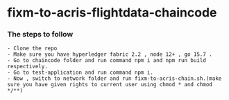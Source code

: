 # fixm-to-acris-flightdata-chaincode

### The steps to follow 
    - Clone the repo
    - Make sure you have hyperledger fabric 2.2 , node 12+ , go 15.7 .
    - Go to chaincode folder and run command npm i and npm run build respectively.
    - Go to test-application and run command npm i.
    - Now , switch to network folder and run fixm-to-acris-chain.sh.(make sure you have given rights to current user using chmod * and chmod */**)
   
   
